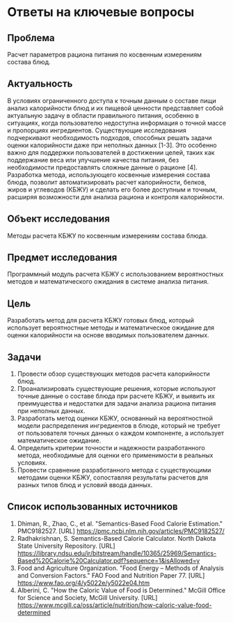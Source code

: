# Ответы на ключевые вопросы
## Проблема
Расчет параметров рациона питания по косвенным измерениям состава блюд.

## Актуальность
В условиях ограниченного доступа к точным данным о составе пищи анализ калорийности блюд и их пищевой ценности представляет собой актуальную задачу в области правильного питания, особенно в ситуациях, когда пользователю недоступна информация о точной массе и пропорциях ингредиентов. Существующие исследования подчеркивают необходимость подходов, способных решать задачи оценки калорийности даже при неполных данных [1-3]. Это особенно важно для поддержки пользователей в достижении целей, таких как поддержание веса или улучшение качества питания, без необходимости предоставлять сложные данные о рационе [4]. Разработка метода, использующего косвенные измерения состава блюда, позволит автоматизировать расчет калорийности, белков, жиров и углеводов (КБЖУ) и сделать его более доступным и точным, расширяя возможности для анализа рациона и контроля калорийности.

## Объект исследования
Методы расчета КБЖУ по косвенным измерениям состава блюда.

## Предмет исследования
Программный модуль расчета КБЖУ с использованием вероятностных методов и математического ожидания в системе анализа питания.

## Цель
Разработать метод для расчета КБЖУ готовых блюд, который использует вероятностные методы и математическое ожидание для оценки калорийности на основе вводимых пользователем данных.

## Задачи
1. Провести обзор существующих методов расчета калорийности блюд.
2. Проанализировать существующие решения, которые используют точные данные о составе блюда при расчете КБЖУ, и выявить их преимущества и недостатки для задачи анализа рациона питания при неполных данных.
3. Разработать метод оценки КБЖУ, основанный на вероятностной модели распределения ингредиентов в блюде, который не требует от пользователя точных данных о каждом компоненте, а использует математическое ожидание.
4. Определить критерии точности и надежности разработанного метода, необходимые для оценки его применимости в реальных условиях.
5. Провести сравнение разработанного метода с существующими методами оценки КБЖУ, сопоставляя результаты расчетов для разных типов блюд и условий ввода данных.

## Список использованных источников
1. Dhiman, R., Zhao, C., et al. "Semantics-Based Food Calorie Estimation." PMC9182527. [URL] https://pmc.ncbi.nlm.nih.gov/articles/PMC9182527/
2. Radhakrishnan, S. Semantics-Based Calorie Calculator. North Dakota State University Repository. [URL] https://library.ndsu.edu/ir/bitstream/handle/10365/25969/Semantics-Based%20Calorie%20Calculator.pdf?sequence=1&isAllowed=y
3. Food and Agriculture Organization. "Food Energy – Methods of Analysis and Conversion Factors." FAO Food and Nutrition Paper 77. [URL] https://www.fao.org/4/y5022e/y5022e04.htm
4. Alberini, C. "How the Caloric Value of Food is Determined." McGill Office for Science and Society, McGill University. [URL] https://www.mcgill.ca/oss/article/nutrition/how-caloric-value-food-determined